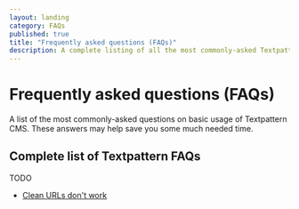 ```yaml
---
layout: landing
category: FAQs
published: true
title: "Frequently asked questions (FAQs)"
description: A complete listing of all the most commonly-asked Textpattern questions.
---
```


# Frequently asked questions (FAQs)

A list of the most commonly-asked questions on basic usage of Textpattern CMS. These answers may help save you some much needed time.

## Complete list of Textpattern FAQs

TODO

* [Clean URLs don't work](404-error-when-linking-to-article-pages)
